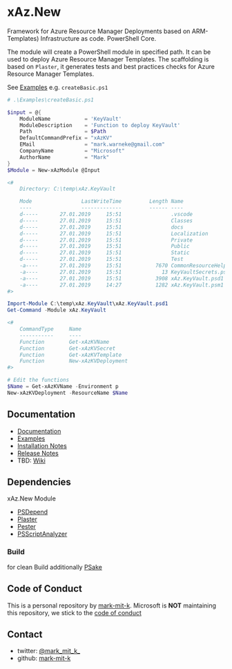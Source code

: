 # xAz.New

Framework for Azure Resource Manager Deployments based on ARM-Templates) Infrastructure as code. PowerShell Core.

The module will create a PowerShell module in specified path.
It can be used to deploy Azure Resource Manager Templates.
The scaffolding is based on `Plaster`, it generates tests and best practices checks for Azure Resource Manager Templates.

See [Examples](Examples) e.g. `createBasic.ps1`

```PowerShell
# .\Examples\createBasic.ps1

$input = @{
    ModuleName           = 'KeyVault'
    ModuleDescription    = 'Function to deploy KeyVault'
    Path                 = $Path
    DefaultCommandPrefix = "xAzKV"
    EMail                = "mark.warneke@gmail.com"
    CompanyName          = "Microsoft"
    AuthorName           = "Mark"
}
$Module = New-xAzModule @Input

<#
    Directory: C:\temp\xAz.KeyVault

    Mode                LastWriteTime         Length Name
    ----                -------------         ------ ----
    d-----       27.01.2019     15:51                .vscode
    d-----       27.01.2019     15:51                Classes
    d-----       27.01.2019     15:51                docs
    d-----       27.01.2019     15:51                Localization
    d-----       27.01.2019     15:51                Private
    d-----       27.01.2019     15:51                Public
    d-----       27.01.2019     15:51                Static
    d-----       27.01.2019     15:51                Test
    -a----       27.01.2019     15:51           7670 CommonResourceHelper.psm1
    -a----       27.01.2019     15:51             13 KeyVaultSecrets.psd1
    -a----       27.01.2019     15:51           3908 xAz.KeyVault.psd1
    -a----       27.01.2019     14:27           1282 xAz.KeyVault.psm1
#>

Import-Module C:\temp\xAz.KeyVault\xAz.KeyVault.psd1
Get-Command -Module xAz.KeyVault

<#
    CommandType     Name                                               Version    Source
    -----------     ----                                               -------    ------
    Function        Get-xAzKVName                                      0.0.1      xAz.KeyVault
    Function        Get-xAzKVSecret                                    0.0.1      xAz.KeyVault
    Function        Get-xAzKVTemplate                                  0.0.1      xAz.KeyVault
    Function        New-xAzKVDeployment                                0.0.1      xAz.KeyVault
#>

# Edit the functions
$Name = Get-xAzKVName -Environment p
New-xAzKVDeployment -ResourceName $Name
```

## Documentation

- [Documentation](xAz.New/docs/en-US)
- [Examples](Examples)
- [Installation Notes](xAz.New/docs/en-US/InstallNotes.md)
- [Release Notes](xAz.New/docs/en-US/ReleaseNotes.md)
- TBD: [Wiki](https://github.com/mark-mit-k/Az.New/wiki)

## Dependencies

xAz.New Module

- [PSDepend](https://github.com/RamblingCookieMonster/PSDepend)
- [Plaster](https://github.com/PowerShell/Plaster)
- [Pester](https://github.com/Pester/Pester)
- [PSScriptAnalyzer](https://github.com/PowerShell/PSScriptAnalyzer)

### Build

for clean Build additionally [PSake](https://github.com/psake/psake)

## Code of Conduct

This is a personal repository by [mark-mit-k](https://github.com/mark-mit-k). Microsoft is **NOT** maintaining this repository, we stick to the [code of conduct](https://microsoft.github.io/codeofconduct/)

## Contact

- twitter: [@mark_mit_k_](https://twitter.com/mark_mit_k_)
- github: [mark-mit-k](https://github.com/mark-mit-k)
